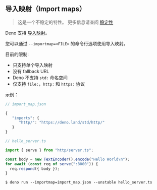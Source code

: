 ## 导入映射（Import maps）

> 这是一个不稳定的特性。
> 更多信息请查阅 [稳定性](../runtime/stability.md)

Deno 支持 [导入映射](https://github.com/WICG/import-maps)。

您可以通过 `--importmap=<FILE>` 的命令行选项使用导入映射。

目前的限制:

- 只支持单个导入映射
- 没有 fallback URL
- Deno 不支持 `std:` 命名空间
- 仅支持 `file:`，`http:` 和 `https:` 协议

示例：

```js
// import_map.json

{
   "imports": {
      "http/": "https://deno.land/std/http/"
   }
}
```

```ts
// hello_server.ts

import { serve } from "http/server.ts";

const body = new TextEncoder().encode("Hello World\n");
for await (const req of serve(":8000")) {
  req.respond({ body });
}
```

```shell
$ deno run --importmap=import_map.json --unstable hello_server.ts
```
